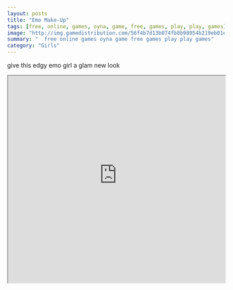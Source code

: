 ```yaml
---
layout: posts
title: "Emo Make-Up"
tags: [free, online, games, oyna, game, free, games, play, play, games]
image: "http://img.gamedistribution.com/56f4b7d13b074fb8b98054b219eb01e1.jpg"
summary: "  free online games oyna game free games play play games"
category: "Girls"
---
```


give this edgy emo girl a glam new look

<iframe width="100%" height="480px;" src="http://flash.gamedistribution.com?game=56f4b7d13b074fb8b98054b219eb01e1"></iframe>